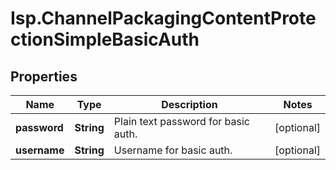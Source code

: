 # Isp.ChannelPackagingContentProtectionSimpleBasicAuth

## Properties

Name | Type | Description | Notes
------------ | ------------- | ------------- | -------------
**password** | **String** | Plain text password for basic auth. | [optional] 
**username** | **String** | Username for basic auth. | [optional] 


